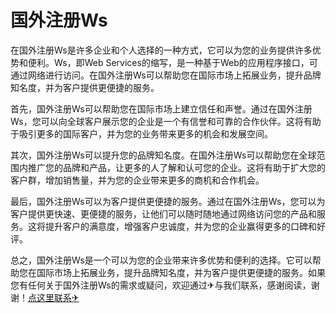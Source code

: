 # 国外注册Ws

在国外注册Ws是许多企业和个人选择的一种方式，它可以为您的业务提供许多优势和便利。Ws，即Web Services的缩写，是一种基于Web的应用程序接口，可通过网络进行访问。在国外注册Ws可以帮助您在国际市场上拓展业务，提升品牌知名度，并为客户提供更便捷的服务。

首先，国外注册Ws可以帮助您在国际市场上建立信任和声誉。通过在国外注册Ws，您可以向全球客户展示您的企业是一个有信誉和可靠的合作伙伴。这将有助于吸引更多的国际客户，并为您的业务带来更多的机会和发展空间。

其次，国外注册Ws可以提升您的品牌知名度。在国外注册Ws可以帮助您在全球范围内推广您的品牌和产品，让更多的人了解和认可您的企业。这将有助于扩大您的客户群，增加销售量，并为您的企业带来更多的商机和合作机会。

最后，国外注册Ws可以为客户提供更便捷的服务。通过在国外注册Ws，您可以为客户提供更快速、更便捷的服务，让他们可以随时随地通过网络访问您的产品和服务。这将提升客户的满意度，增强客户忠诚度，并为您的企业赢得更多的口碑和好评。

总之，国外注册Ws是一个可以为您的企业带来许多优势和便利的选择。它可以帮助您在国际市场上拓展业务，提升品牌知名度，并为客户提供更便捷的服务。如果您有任何关于国外注册Ws的需求或疑问，欢迎通过✈与我们联系，感谢阅读，谢谢！[点这里联系✈](https://www.k02.cc)